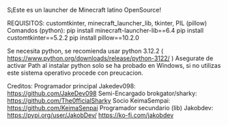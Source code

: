 ﻿S¡Este es un launcher de Minecraft latino OpenSource!

REQUISITOS: customtkinter, minecraft_launcher_lib, tkinter, PIL (pillow)
Comandos (python): 
 pip install minecraft-launcher-lib==6.4
 pip install customtkinter==5.2.2
 pip install pillow==10.2.0

Se necesita python, se recomienda usar python 3.12.2 ( https://www.python.org/downloads/release/python-3122/ )
Asegurate de activar Path al instalar python
solo se ha probado en Windows, si no utilizas este sistema operativo procede con preucacion.

Creditos:
 Programador principal Jakedev098: https://github.com/JakeDev098
 Semi-Encargado brokgator/sharky: https://github.com/The0fficialSharky
 Socio KeimaSempai: https://github.com/KeimaSenpai
 Programador secundario (lib) Jakobdev: https://pypi.org/user/JakobDev/	https://ko-fi.com/jakobdev
